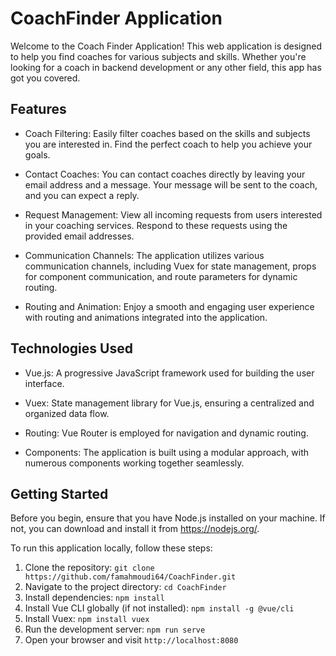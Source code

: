 # CoachFinder Application

Welcome to the Coach Finder Application! This web application is designed to help you find coaches for various subjects and skills. Whether you're looking for a coach in backend development or any other field, this app has got you covered.

## Features

- Coach Filtering: Easily filter coaches based on the skills and subjects you are interested in. Find the perfect coach to help you achieve your goals.

- Contact Coaches: You can contact coaches directly by leaving your email address and a message. Your message will be sent to the coach, and you can expect a reply.

- Request Management: View all incoming requests from users interested in your coaching services. Respond to these requests using the provided email addresses.

- Communication Channels: The application utilizes various communication channels, including Vuex for state management, props for component communication, and route parameters for dynamic routing.

- Routing and Animation: Enjoy a smooth and engaging user experience with routing and animations integrated into the application.

## Technologies Used

- Vue.js: A progressive JavaScript framework used for building the user interface.

- Vuex: State management library for Vue.js, ensuring a centralized and organized data flow.

- Routing: Vue Router is employed for navigation and dynamic routing.

- Components: The application is built using a modular approach, with numerous components working together seamlessly.

## Getting Started
Before you begin, ensure that you have Node.js installed on your machine. If not, you can download and install it from https://nodejs.org/.

To run this application locally, follow these steps:

1. Clone the repository: `git clone https://github.com/famahmoudi64/CoachFinder.git`
2. Navigate to the project directory: `cd CoachFinder`
3. Install dependencies: `npm install`
4. Install Vue CLI globally (if not installed): `npm install -g @vue/cli`
5. Install Vuex: `npm install vuex`
6. Run the development server: `npm run serve`
7. Open your browser and visit `http://localhost:8080`

